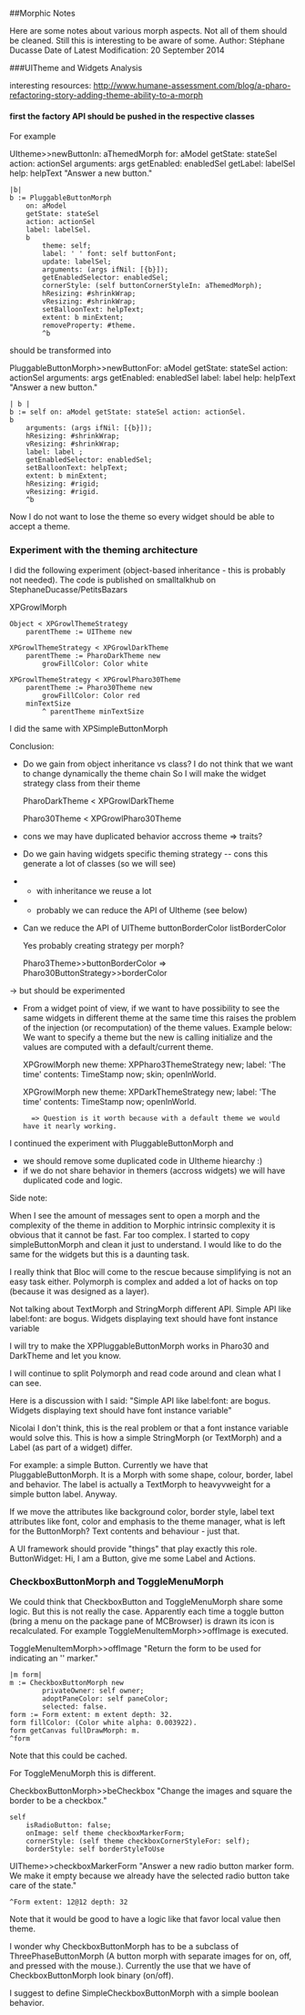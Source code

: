 ##Morphic Notes

Here are some notes about various morph aspects. Not all of them should be cleaned. Still this is interesting to be aware of some.
Author: Stéphane Ducasse
Date of Latest Modification: 20 September 2014

###UITheme and Widgets Analysis

interesting resources: 
http://www.humane-assessment.com/blog/a-pharo-refactoring-story-adding-theme-ability-to-a-morph


#### first the factory API should be pushed in the respective classes


For example

UItheme>>newButtonIn: aThemedMorph for: aModel getState: stateSel action: actionSel arguments: args getEnabled: enabledSel getLabel: labelSel help: helpText
	"Answer a new button."

	|b|
	b := PluggableButtonMorph
		on: aModel
		getState: stateSel
		action: actionSel
		label: labelSel.
		b
			theme: self;
			label: ' ' font: self buttonFont;
			update: labelSel;
			arguments: (args ifNil: [{b}]);
			getEnabledSelector: enabledSel;
			cornerStyle: (self buttonCornerStyleIn: aThemedMorph);
			hResizing: #shrinkWrap;
			vResizing: #shrinkWrap;
			setBalloonText: helpText;
			extent: b minExtent;
			removeProperty: #theme.
			^b

should be transformed into 

PluggableButtonMorph>>newButtonFor: aModel getState: stateSel action: actionSel arguments: args getEnabled: enabledSel label: label help: helpText
"Answer a new button."

	| b |
	b := self on: aModel getState: stateSel action: actionSel.
	b
		arguments: (args ifNil: [{b}]);
		hResizing: #shrinkWrap;
		vResizing: #shrinkWrap;
		label: label ;
		getEnabledSelector: enabledSel;
		setBalloonText: helpText;
		extent: b minExtent;
		hResizing: #rigid;
		vResizing: #rigid.
		^b

Now I do not want to lose the theme so every widget should be able to accept a theme.


### Experiment with the theming architecture

I did the following experiment (object-based inheritance - this is probably not needed).
The code is published on smalltalkhub on StephaneDucasse/PetitsBazars

XPGrowlMorph

	Object < XPGrowlThemeStrategy
		parentTheme := UITheme new

	XPGrowlThemeStrategy < XPGrowlDarkTheme
		parentTheme := PharoDarkTheme new
			growFillColor: Color white

	XPGrowlThemeStrategy < XPGrowlPharo30Theme
		parentTheme := Pharo30Theme new
			growFillColor: Color red
		minTextSize
			^ parentTheme minTextSize

I did the same with XPSimpleButtonMorph


Conclusion:

- Do we gain from object inheritance vs class?
I do not think that we want to change dynamically the theme chain
So I will make the widget strategy class from their theme

	PharoDarkTheme < XPGrowlDarkTheme

	Pharo30Theme < XPGrowlPharo30Theme

- cons we may have duplicated behavior accross theme => traits?

- Do we gain having widgets specific theming strategy
-- cons this generate a lot of classes (so we will see)

- + with inheritance we reuse a lot
- + probably we can reduce the API of UItheme (see below)


- Can we reduce the API of UITheme
	buttonBorderColor
	listBorderColor

	Yes probably creating strategy per morph?

	Pharo3Theme>>buttonBorderColor
		=>
	Pharo30ButtonStrategy>>borderColor

-> but should be experimented


- From a widget point of view, if we want to have possibility to see the same widgets in different theme at the same time
this raises the problem of the injection (or recomputation) of the theme values. Example below:
We want to specify a theme but the new is calling initialize and the values are computed with a default/current theme.


	XPGrowlMorph new
		theme: XPPharo3ThemeStrategy new;
		label: 'The time' contents: TimeStamp now;
		skin;
		openInWorld.

    XPGrowlMorph new
		theme: XPDarkThemeStrategy new;
		label: 'The time' contents: TimeStamp now;
		openInWorld.

		=> Question is it worth because with a default theme we would have it nearly working.


I continued the experiment with PluggableButtonMorph and
- we should remove some duplicated code in UItheme hiearchy :)
- if we do not share behavior in themers (accross widgets) we will have duplicated code and logic.

Side note:

When I see the amount of messages sent to open a morph and the complexity of the theme in addition
to Morphic intrinsic complexity it is obvious that it cannot be fast.
Far too complex. I started to copy simpleButtonMorph and clean it just to understand.
I would like to do the same for the widgets but this is a daunting task.

I really think that Bloc will come to the rescue because simplifying is not an easy task either.
Polymorph is complex and added a lot of hacks on top (because it was designed as a layer).

Not talking about TextMorph and StringMorph different API.
Simple API like label:font: are bogus. Widgets displaying text should have font instance variable

I will try to make the XPPluggableButtonMorph works in Pharo30 and DarkTheme and let you know.

I will continue to split Polymorph and read code around and clean what I can see.


Here is a discussion with 
I said: "Simple API like label:font: are bogus. Widgets displaying text should have font instance variable"

Nicolai
I don't think, this is the real problem or that a font instance variable would solve this. This is how
a simple StringMorph (or TextMorph) and a Label (as part of a widget) differ.

For example: a simple Button. Currently we have that PluggableButtonMorph.
It is a Morph with some shape, colour, border, label and behavior.
The label is actually a TextMorph to heavyvweight for a simple button label. Anyway.

If we move the attributes like background color, border style, label text attributes like
font, color and emphasis to the theme manager, what is left for the ButtonMorph?
Text contents and behaviour - just that.

A UI framework should provide "things" that play
exactly this role. ButtonWidget: Hi, I am a Button, give me some Label and Actions.




### CheckboxButtonMorph and ToggleMenuMorph

We could think that CheckboxButton and ToggleMenuMorph share some logic. But this is not really the case.
Apparently each time a toggle button (bring a menu on the package pane of MCBrowser) is drawn its icon is recalculated.
For example ToggleMenuItemMorph>>offImage is executed.


ToggleMenuItemMorph>>offImage
	"Return the form to be used for indicating an '<off>' marker."
	
	|m form|
	m := CheckboxButtonMorph new
			privateOwner: self owner;
			adoptPaneColor: self paneColor;
			selected: false.
	form := Form extent: m extent depth: 32.
	form fillColor: (Color white alpha: 0.003922).
	form getCanvas fullDrawMorph: m.
	^form

Note that this could be cached.


For ToggleMenuMorph this is different. 

CheckboxButtonMorph>>beCheckbox
	"Change the images and square the border
	to be a checkbox."

	self
		isRadioButton: false;
		onImage: self theme checkboxMarkerForm;
		cornerStyle: (self theme checkboxCornerStyleFor: self);
		borderStyle: self borderStyleToUse
		
UITheme>>checkboxMarkerForm
	"Answer a new radio button marker form. We make it empty because we already have the selected radio button take care of the state."

	^Form extent: 12@12 depth: 32
	
Note that it would be good to have a logic like that favor local value then theme.


I wonder why CheckboxButtonMorph has to be a subclass of ThreePhaseButtonMorph (A button morph with separate images for on, off, and pressed with the mouse.). Currently the use that we have of CheckboxButtonMorph look binary (on/off).

I suggest to define 
	SimpleCheckboxButtonMorph with a simple boolean behavior.